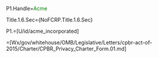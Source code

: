 P1.Handle=<font color="green">Acme</font>

Title.1.6.Sec={NoFCRP.Title.1.6.Sec}  

P1.=[U/id/acme_incorporated]

=[Wx/gov/whitehouse/OMB/Legislative/Letters/cpbr-act-of-2015/Charter/CPBR_Privacy_Charter_Form.01.md]
